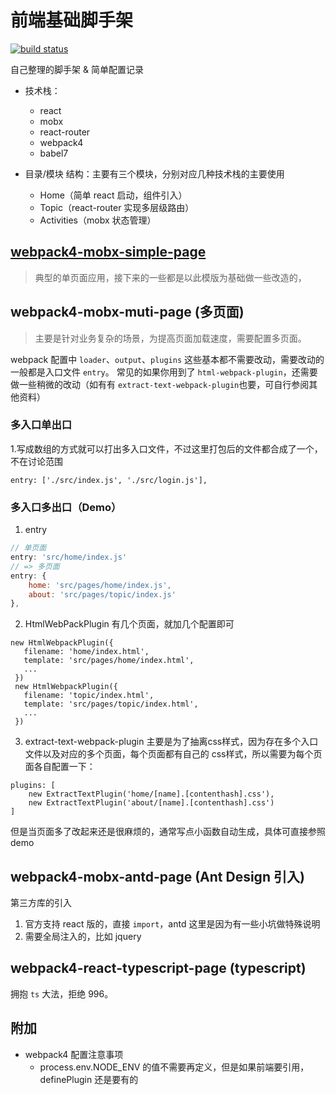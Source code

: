 # 前端基础脚手架 

[![build status](https://img.shields.io/travis/cyseria/boilerplate/master.svg?style=flat-square)](https://travis-ci.org/cyseria/boilerplate)

自己整理的脚手架 & 简单配置记录

* 技术栈：
    - react
    - mobx
    - react-router
    - webpack4
    - babel7

* 目录/模块 结构：主要有三个模块，分别对应几种技术栈的主要使用
    * Home（简单 react 启动，组件引入）
    * Topic（react-router 实现多层级路由）
    * Activities（mobx 状态管理）

## [webpack4-mobx-simple-page](https://manyu.site/boilerplate/dist) 
> 典型的单页面应用，接下来的一些都是以此模版为基础做一些改造的，


## webpack4-mobx-muti-page (多页面)
> 主要是针对业务复杂的场景，为提高页面加载速度，需要配置多页面。

webpack 配置中 `loader`、`output`、`plugins` 这些基本都不需要改动，需要改动的一般都是入口文件 `entry`。
常见的如果你用到了 `html-webpack-plugin`，还需要做一些稍微的改动（如有有 `extract-text-webpack-plugin`也要，可自行参阅其他资料）

### 多入口单出口
1.写成数组的方式就可以打出多入口文件，不过这里打包后的文件都合成了一个，不在讨论范围
```
entry: ['./src/index.js', './src/login.js'],
```

### 多入口多出口（Demo）
1. entry

```javascript
// 单页面
entry: 'src/home/index.js'
// => 多页面
entry: {
    home: 'src/pages/home/index.js',
    about: 'src/pages/topic/index.js'
},
```

2. HtmlWebPackPlugin
有几个页面，就加几个配置即可
```
new HtmlWebpackPlugin({
   filename: 'home/index.html',
   template: 'src/pages/home/index.html',
   ...
 })
 new HtmlWebpackPlugin({
   filename: 'topic/index.html',
   template: 'src/pages/topic/index.html',
   ...
 })
```
3. extract-text-webpack-plugin
主要是为了抽离css样式，因为存在多个入口文件以及对应的多个页面，每个页面都有自己的 css样式，所以需要为每个页面各自配置一下：

```
plugins: [
	new ExtractTextPlugin('home/[name].[contenthash].css'),
	new ExtractTextPlugin('about/[name].[contenthash].css')
]
```

但是当页面多了改起来还是很麻烦的，通常写点小函数自动生成，具体可直接参照 demo

## webpack4-mobx-antd-page (Ant Design 引入)
第三方库的引入
1. 官方支持 react 版的，直接 `import`，antd 这里是因为有一些小坑做特殊说明
2. 需要全局注入的，比如 jquery

## webpack4-react-typescript-page (typescript)
拥抱 `ts` 大法，拒绝 996。

## 附加
* webpack4 配置注意事项
    * process.env.NODE_ENV 的值不需要再定义，但是如果前端要引用，definePlugin 还是要有的

